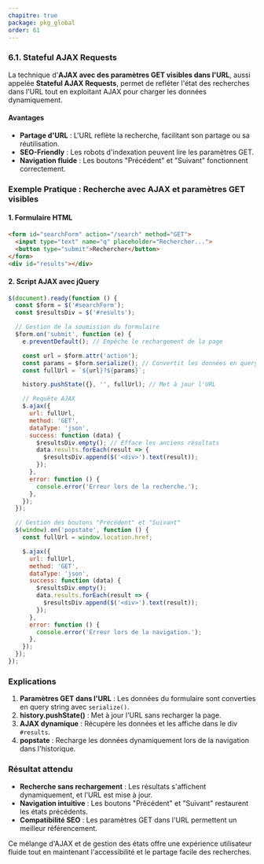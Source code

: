 ```yaml
---
chapitre: true
package: pkg_global
order: 61
---
```


### 6.1. Stateful AJAX Requests

La technique d'**AJAX avec des paramètres GET visibles dans l'URL**, aussi appelée **Stateful AJAX Requests**, permet de refléter l'état des recherches dans l'URL tout en exploitant AJAX pour charger les données dynamiquement.

#### Avantages
- **Partage d'URL** : L'URL reflète la recherche, facilitant son partage ou sa réutilisation.
- **SEO-Friendly** : Les robots d'indexation peuvent lire les paramètres GET.
- **Navigation fluide** : Les boutons "Précédent" et "Suivant" fonctionnent correctement.



### Exemple Pratique : Recherche avec AJAX et paramètres GET visibles

#### 1. Formulaire HTML

```html
<form id="searchForm" action="/search" method="GET">
  <input type="text" name="q" placeholder="Rechercher...">
  <button type="submit">Rechercher</button>
</form>
<div id="results"></div>
```

#### 2. Script AJAX avec jQuery

```javascript
$(document).ready(function () {
  const $form = $('#searchForm');
  const $resultsDiv = $('#results');

  // Gestion de la soumission du formulaire
  $form.on('submit', function (e) {
    e.preventDefault(); // Empêche le rechargement de la page

    const url = $form.attr('action');
    const params = $form.serialize(); // Convertit les données en query string
    const fullUrl = `${url}?${params}`;

    history.pushState({}, '', fullUrl); // Met à jour l'URL

    // Requête AJAX
    $.ajax({
      url: fullUrl,
      method: 'GET',
      dataType: 'json',
      success: function (data) {
        $resultsDiv.empty(); // Efface les anciens résultats
        data.results.forEach(result => {
          $resultsDiv.append($('<div>').text(result));
        });
      },
      error: function () {
        console.error('Erreur lors de la recherche.');
      },
    });
  });

  // Gestion des boutons "Précédent" et "Suivant"
  $(window).on('popstate', function () {
    const fullUrl = window.location.href;

    $.ajax({
      url: fullUrl,
      method: 'GET',
      dataType: 'json',
      success: function (data) {
        $resultsDiv.empty();
        data.results.forEach(result => {
          $resultsDiv.append($('<div>').text(result));
        });
      },
      error: function () {
        console.error('Erreur lors de la navigation.');
      },
    });
  });
});
```



### Explications

1. **Paramètres GET dans l'URL** : Les données du formulaire sont converties en query string avec `serialize()`.
2. **history.pushState()** : Met à jour l'URL sans recharger la page.
3. **AJAX dynamique** : Récupère les données et les affiche dans le div `#results`.
4. **popstate** : Recharge les données dynamiquement lors de la navigation dans l'historique.



### Résultat attendu

- **Recherche sans rechargement** : Les résultats s'affichent dynamiquement, et l'URL est mise à jour.
- **Navigation intuitive** : Les boutons "Précédent" et "Suivant" restaurent les états précédents.
- **Compatibilité SEO** : Les paramètres GET dans l'URL permettent un meilleur référencement.

Ce mélange d'AJAX et de gestion des états offre une expérience utilisateur fluide tout en maintenant l'accessibilité et le partage facile des recherches.

